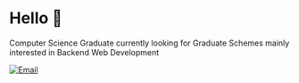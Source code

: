 # Hello 👋

Computer Science Graduate currently looking for Graduate Schemes mainly interested in Backend Web Development

[![Email](https://img.shields.io/badge/Email-Contact-red?style=for-the-badge&logo=gmail)](mailto:ljllacuna5@gmail.com)

